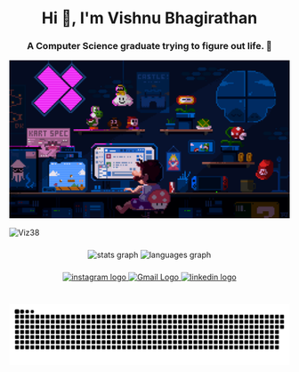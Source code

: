 <h1 align="center">Hi 👋, I'm Vishnu Bhagirathan</h1>
<h3 align="center">A Computer Science graduate trying to figure out life. 🤪</h3>

[![Master Head](https://github.com/Viz38/Viz38/blob/5e816a09d73d0b04287924879bf63da6a8eedf17/designer.gif)](https://viz38.github.io)

<p align="left"> <img src="https://komarev.com/ghpvc/?username=Viz38&label=Profile%20views&color=0e75b6&style=flat" alt="Viz38" /> </p>

###

<div align="center">
  <img src="https://github-readme-stats.vercel.app/api?username=Viz38&hide_title=false&hide_rank=false&show_icons=true&include_all_commits=true&count_private=true&disable_animations=false&theme=dracula&locale=en&hide_border=false" height="150" alt="stats graph" />
  <img src="https://github-readme-stats.vercel.app/api/top-langs?username=Viz38&locale=en&hide_title=false&layout=compact&card_width=320&langs_count=5&theme=dracula&hide_border=false" height="150" alt="languages graph" />
</div>

###

<div align="center">
  <a href="https://www.instagram.com/wish_new8" target="_blank">
    <img src="https://img.shields.io/static/v1?message=Instagram&logo=instagram&label=&color=E4405F&logoColor=white&labelColor=&style=for-the-badge" height="35" alt="instagram logo" />
  </a>
<a href="mailto:vishnub341@gmail.com">
  <img src="https://img.shields.io/static/v1?message=Gmail&logo=gmail&label=&color=D14836&logoColor=white&labelColor=&style=for-the-badge" alt="Gmail Logo" height="35" />
</a>
  </a>
  <a href="https://www.linkedin.com/in/wishnew8" target="_blank">
    <img src="https://img.shields.io/static/v1?message=LinkedIn&logo=linkedin&label=&color=0077B5&logoColor=white&labelColor=&style=for-the-badge" height="35" alt="linkedin logo" />
  </a>
</div>

###

<br clear="both">

<div align="center">
<a href=#><img src="contributions.svg"></a>
</div>
